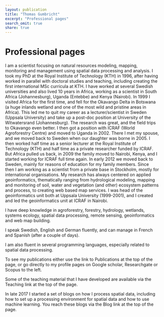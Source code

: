 ```yaml
---
layout: publication
title: "Thomas Gumbricht"
excerpt: "Professional pages"
search_omit: true
share: true
---
```


<h1 class='foot-description'>Professional pages</h1>

I am a scientist focusing on natural resources modeling, mapping, monitoring and management using spatial data processing and analysis. I took my PhD at the Royal Institute of Technology (KTH) in 1996, after having worked in parallel with doctoral studies and teaching, including creating the first international MSc curricula at KTH. I have worked at several Swedish universities and also lived 10 years in Africa, working as a scientist in South Africa (Johannesburg), Uganda (Entebbe) and Kenya (Nairobi). In 1999 I visited Africa for the first time, and fell for the Okavango Delta in Botswana (a huge inlands wetland and one of the most wild and pristine areas in Africa). This led me to quit my career as a lecturer/scientist in Sweden (Uppsala University) and take up a post-doc position at University of the Witwatersrand (Johannesburg). The research was great, and the field trips to Okavango even better. I then got a position with ICRAF (World Agroforestry Centre) and moved to Uganda in 2002. There I met my spouse, and we moved back to Sweden when our daughter was borne in 2005. I then worked half time as a senior lecturer at the Royal Institute of Technology (KTH) and half time as a private researcher funded by ICRAF. But Africa pulled us back, in 2009 the family moved to Nairobi, Kenya, and I started working for ICRAF full time again. In early 2012 we moved back to Sweden, mainly for reasons of education for my family members. Since then I am working as a scientist from a private base in Stockholm, mostly for international organisations. My research has always centered on applied geoinformatics, thematically ranging from hydrological modeling, mapping and monitoring of soil, water and vegetation (and other) ecosystem patterns and process, to creating web based map services. I was head of the geoinformatics unit both at Uppsala University (1999-2001), and I created and led the geoinformatics unit at ICRAF in Nairobi.

I have deep knowledge in agroforestry, forestry, hydrology, wetlands, systems ecology, spatial data processing, remote sensing, geoinformatics and web map building.

I speak Swedish, English and German fluently, and can manage in French and Spanish (after a couple of days).

I am also fluent in several programming languages, especially related to spatial data processing.

To see my publications either use the link to Publications at the top of the page, or go directly to my profile pages on Google scholar, Researchgate or Scopus to the left.

Some of the teaching material that I have developed are available via the Teaching link at the top of the page.

In late 2017 I started a set of blogs on how I process spatial data, including how to set up a processing environment for spatial data and how to use machine learning. You reach these blogs via the Blog link at the top of the page.
